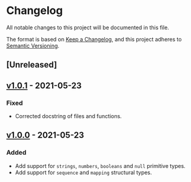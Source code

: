 # Changelog

All notable changes to this project will be documented in this file.

The format is based on [Keep a Changelog](https://keepachangelog.com/en/1.0.0/),
and this project adheres to [Semantic Versioning](https://semver.org/spec/v2.0.0.html).

## [Unreleased]

## [v1.0.1] - 2021-05-23

### Fixed

- Corrected docstring of files and functions.

## [v1.0.0] - 2021-05-23

### Added

- Add support for `strings`, `numbers`, `booleans` and `null` primitive types.
- Add support for `sequence` and `mapping` structural types.

[//]: # "Release links"
[v1.0.1]: https://github.com/open-alchemy/json-source-map/releases/v1.0.1
[v1.0.0]: https://github.com/open-alchemy/json-source-map/releases/v1.0.0
[///]: # "Issue/PR links"
